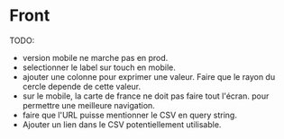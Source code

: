 # Front

TODO:

- version mobile ne marche pas en prod.
- selectionner le label sur touch en mobile.
- ajouter une colonne pour exprimer une valeur. Faire que le rayon du cercle depende de cette valeur.
- sur le mobile, la carte de france ne doit pas faire tout l'écran. pour permettre une meilleure navigation.
- faire que l'URL puisse mentionner le CSV en query string.
- Ajouter un lien dans le CSV potentiellement utilisable.

